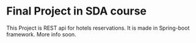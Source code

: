 # Final Project in SDA course

This Project is REST api for hotels reservations.
It is made in Spring-boot framework. More info soon.
